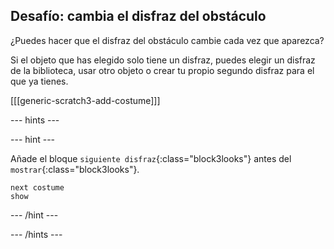 ## Desafío: cambia el disfraz del obstáculo

¿Puedes hacer que el disfraz del obstáculo cambie cada vez que aparezca?

Si el objeto que has elegido solo tiene un disfraz, puedes elegir un disfraz de la biblioteca, usar otro objeto o crear tu propio segundo disfraz para el que ya tienes.

[[[generic-scratch3-add-costume]]]

--- hints ---

--- hint ---

Añade el bloque `siguiente disfraz`{:class="block3looks"} antes del `mostrar`{:class="block3looks"}.

```blocks3
next costume
show
```

--- /hint ---

--- /hints ---

